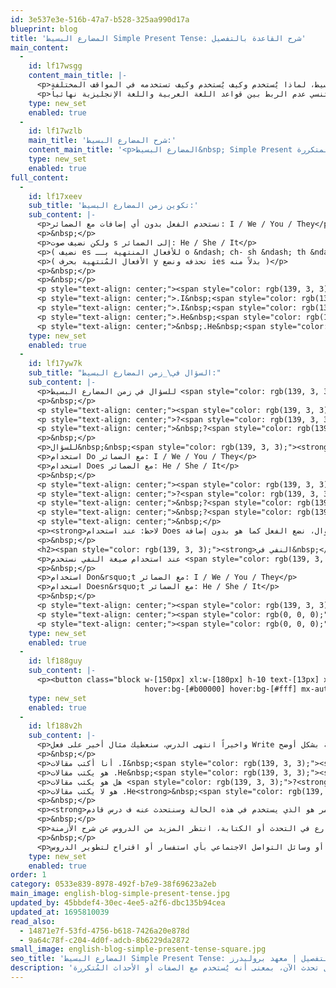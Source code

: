 ```yaml
---
id: 3e537e3e-516b-47a7-b528-325aa990d17a
blueprint: blog
title: 'المضارع البسيط Simple Present Tense: شرح القاعدة بالتفصيل'
main_content:
  -
    id: lf17wsgg
    content_main_title: |-
      <p>أهلاً بك في درس زمن المضارع البسيط في اللغة الإنجليزية والذي يُعد أول درس عن الأزمنة في سلسلة القواعد، اليوم سنتحدث عن زمن المضارع البسيط، لماذا يُستخدم وكيف يُستخدم وكيف تستخدمه في المواقف المختلفة.</p>
      <p>سوف نتحدث في الدروس القادمة عن باقي الأزمنة مع عقد مقارنات بينهما حتى تستطيع فهمهم والتفرقة بينهم بسهولة. لا تنسي عدم الربط بين قواعد اللغة العربية واللغة الإنجليزية نهائياً.</p>
    type: new_set
    enabled: true
  -
    id: lf17wzlb
    main_title: 'شرح المضارع البسيط:'
    content_main_title: '<p>المضارع البسيط&nbsp; Simple Present في اللغة الإنجليزية هو النسخة الأصلية للفعل ويُستخدم عند التحدث عن الصفات أو الأحداث المتكررة.</p>'
    type: new_set
    enabled: true
full_content:
  -
    id: lf17xeev
    sub_title: 'تكوين زمن المضارع البسيط:'
    sub_content: |-
      <p>نستخدم الفعل بدون أي إضافات مع الضمائر: I / We / You / They</p>
      <p>&nbsp;</p>
      <p>ولكن نضيف صوت s إلى الضمائر: He / She / It</p>
      <p>( نضيف es للأفعال المنتهية بــ o &ndash; ch- sh &ndash; th &ndash; ss -gh- z )</p>
      <p>( الأفعال المُنتهية بحرف y نحذفه ونضع ies بدلاً منه )</p>
      <p>&nbsp;</p>
      <p>&nbsp;</p>
      <p style="text-align: center;"><span style="color: rgb(139, 3, 3);">أمثلة:</span></p>
      <p style="text-align: center;">.I&nbsp;<span style="color: rgb(139, 3, 3);"><strong>like</strong>&nbsp;</span>the sea</p>
      <p style="text-align: center;">.I&nbsp;<span style="color: rgb(139, 3, 3);"><strong>work</strong>&nbsp;</span>in Jeddah</p>
      <p style="text-align: center;">.He&nbsp;<span style="color: rgb(139, 3, 3);"><strong>likes</strong>&nbsp;</span>the sea</p>
      <p style="text-align: center;">&nbsp;.He&nbsp;<span style="color: rgb(139, 3, 3);"><strong>works</strong>&nbsp;</span>in Jeddah</p>
    type: new_set
    enabled: true
  -
    id: lf17yw7k
    sub_title: "السؤال في\_زمن المضارع البسيط:"
    sub_content: |-
      <p>للسؤال في زمن المضارع البسيط <span style="color: rgb(139, 3, 3);"><strong>بالنسبة للصفات</strong></span>&nbsp;نستخدم&nbsp;<span style="color: rgb(139, 3, 3);"><strong>Am &ndash; Is &ndash; Are قبل الضمير.</strong></span></p>
      <p>&nbsp;</p>
      <p style="text-align: center;"><span style="color: rgb(139, 3, 3);">أمثلة:</span></p>
      <p style="text-align: center;">?<span style="color: rgb(139, 3, 3);"><strong>Is he</strong></span>&nbsp;happy</p>
      <p style="text-align: center;">&nbsp;?<span style="color: rgb(139, 3, 3);"><strong>Am I</strong></span>&nbsp;strong</p>
      <p>&nbsp;</p>
      <p>للسؤال&nbsp;&nbsp;<span style="color: rgb(139, 3, 3);"><strong>بالنسبة للأحداث المتكررة</strong></span>&nbsp;نستخدم&nbsp;<span style="color: rgb(139, 3, 3);"><strong>Do / Does</strong></span></p>
      <p>استخدام Do مع الضمائر: I / We / You / They</p>
      <p>استخدام Does مع الضمائر: He / She / It</p>
      <p>&nbsp;</p>
      <p style="text-align: center;"><span style="color: rgb(139, 3, 3);">أمثلة:</span></p>
      <p style="text-align: center;">?<span style="color: rgb(139, 3, 3);"><strong>Does he</strong></span>&nbsp;drink a cup of milk for breakfast</p>
      <p style="text-align: center;">&nbsp;?<span style="color: rgb(139, 3, 3);"><strong>Do you</strong></span>&nbsp;live in Jeddah</p>
      <p style="text-align: center;">&nbsp;?<span style="color: rgb(139, 3, 3);"><strong>Does he</strong></span>&nbsp;like the sea</p>
      <p style="text-align: center;">&nbsp;</p>
      <p><strong>لاحظ: عند استخدام Does في السؤال، نضع الفعل كما هو بدون إضافة s أو es على الفعل.</strong></p>
      <p>&nbsp;</p>
      <h2><span style="color: rgb(139, 3, 3);"><strong>النفي في&nbsp;</strong><strong>زمن المضارع البسيط:</strong></span></h2>
      <p>عند استخدام صيغة النفي نستخدم <span style="color: rgb(139, 3, 3);"><strong>Don&rsquo;t / Doesn&rsquo;t</strong>.</span></p>
      <p>&nbsp;</p>
      <p>استخدام Don&rsquo;t مع الضمائر: I / We / You / They</p>
      <p>استخدام Doesn&rsquo;t مع الضمائر: He / She / It</p>
      <p>&nbsp;</p>
      <p style="text-align: center;"><span style="color: rgb(139, 3, 3);">أمثلة:</span></p>
      <p style="text-align: center;"><span style="color: rgb(0, 0, 0);">.I&nbsp;<span style="color: rgb(139, 3, 3);"><strong>don&rsquo;t live</strong></span>&nbsp;in Jeddah</span></p>
      <p style="text-align: center;"><span style="color: rgb(0, 0, 0);">.He&nbsp;<span style="color: rgb(139, 3, 3);"><strong>doesn&rsquo;t like</strong></span>&nbsp;the sea</span></p>
    type: new_set
    enabled: true
  -
    id: lf188guy
    sub_content: |-
      <p><button class="block w-[150px] xl:w-[180px] h-10 text-[13px] xl:text-[16px] !bg-[#8b0303] text-gray-200 rounded-lg
                              hover:bg-[#b00000] hover:bg-[#fff] mx-auto" type="button"><a href="../../../../general-english-courses" target="_blank" rel="noopener">ابدأ رحلة التعلم الأن</a></button></p>
    type: new_set
    enabled: true
  -
    id: lf188v2h
    sub_content: |-
      <p>واخيراً انتهى الدرس، سنعطيك مثال أخير على فعل Write مع استخدام الصيغة مع الضمائر المتنوعة وصيغة السؤال والنفي حتى تثبت في ذهنك المعلومة بشكل أوضح.</p>
      <p>&nbsp;</p>
      <p>أنا أكتب مقالات .I&nbsp;<span style="color: rgb(139, 3, 3);"><strong>write</strong>&nbsp;</span>essays</p>
      <p>هو يكتب مقالات .He&nbsp;<span style="color: rgb(139, 3, 3);"><strong>writes</strong>&nbsp;</span>essays</p>
      <p>هل هو يكتب مقالات <span style="color: rgb(139, 3, 3);">?<strong>Does he write</strong></span>&nbsp;essays</p>
      <p>هو لا يكتب مقالات .He<strong>&nbsp;<span style="color: rgb(139, 3, 3);">doesn&rsquo;t write</span></strong>&nbsp;essays</p>
      <p>&nbsp;</p>
      <p><strong>ملحوظة: يُستخدم المضارع البسيط في التحدث عن عادات أو حقائق أو ترتيبات ثابتة أو مستقبلية ولكنه لا يستخدم مع أفعال تحدث الآن، فالمضارع المستمر هو الذي يستخدم في هذه الحالة وسنتحدث عنه ف درس قادم.</strong></p>
      <p>&nbsp;</p>
      <p>الآن انتهينا من شرح القاعدة، نتمنى أن تكون المعلومات أصبحت أكثر سلاسة وأنك تعرف الآن كيف تستخدم زمن المضارع في التحدث أو الكتابة، انتظر المزيد من الدروس عن شرح الأزمنة.</p>
      <p>&nbsp;</p>
      <p>تواصل معنا عبر التعليقات أو وسائل التواصل الاجتماعي بأي استفسار أو اقتراح لتطوير الدروس&nbsp; وسنجيبك فور رؤية الرسالة.</p>
    type: new_set
    enabled: true
order: 1
category: 0533e839-8978-492f-b7e9-38f69623a2eb
main_image: english-blog-simple-present-tense.jpg
updated_by: 45bbdef4-30ec-4ee5-a2f6-dbc135b94cea
updated_at: 1695810039
read_also:
  - 14871e7f-53fd-4756-b618-7426a20e878d
  - 9a64c78f-c204-4d0f-adcb-8b6229da2872
small_image: english-blog-simple-present-tense-square.jpg
seo_title: 'المضارع البسيط Simple Present Tense: شرح القاعدة بالتفصيل | معهد بروليدرز'
description: 'يُستخدم المضارع البسيط في التحدث عن عادات أو ترتيبات ثابتة أو مستقبلية ولكنه لا يستخدم مع أفعال تحدث الآن، بمعنى أنه يُستخدم مع الصفات أو الأحداث المُتكررة.'
---
```

